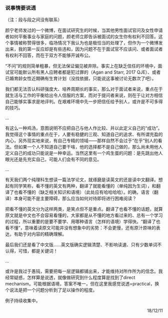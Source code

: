 ### 说事情要说透

（注：段与段之间没有联系）

颜宁老师发过的一个微博，在面试研究生的时候，当其他男性面试官问及女性申请者如何平衡事业与家庭的问题，颜老师立即告诉被面试的女生你有权利不回答。这个事情被称赞得很多，临场情况下我认为也是极恰当的处理了，但作为一个微博发出来，我的第一反应却是有些违和，因为问题不在于面试官不应该问、或者面试者有权利不回答，而在于双方不能够开诚布公。

“不问”的规则简单粗暴，但无法保证偏见被弃除。事实上在缺乏信任的环境中，面试官可能默认所有黑人应聘者都是犯过罪的（Agan and Starr, 2017 QJE）、或者已婚育龄女性近期确有生育计划（没找依据，只能说这事被讨论无数次了吧）。

我们都无法否认科研强度大、培养周期长的事实，那么对于面试者来说，重点在于就生活与工作的平衡给出令人信服的方案，而对于提问者来说，则在于让对方相信自己能够实事求是地评判。在艰难环境中先一步把信任给予别人，或许是不可多得的技巧。

...

有这么一种鸡汤，意图说明不应把自己与他人作比较、并以此定义自己的“成功”。我觉得这个事情的重点在于，人要有稳健的三观、知道自己的追求、有所谓充盈的内心，另外现实地来说，有自己专精的领域——那样自然不会过于“在乎”别人的看法。但如果一个人不知道自己要干啥，他的选择都不是自己做的，那么尚未用他人定义自己的成功只能说是一种幸运。当然这里有一个鸡生蛋的问题：是先跳出他人眼光还是先充实自己，可能人们会有不同的意见。

...

有天我们两个纯理科生想读一篇法学论文，就琢磨是读英文的还是读中文翻译。想起有同学笑称，看不懂的英文有两种，翻译了就能看懂的（单纯因为生词），和翻译了也看不懂的（缺乏相关知识和语境）（此处应有哈哈哈哈）。的确，语言（翻译）本身可能不是主要障碍，那么应当如何对待即将进行困难阅读？

把看不懂的英文分为这样两类，是笑点但不是重点。翻译了也看不懂的话题，就算原文就是中文也不会容易看懂的，大家都是从不懂的地方看过来的、总有一个学习的过程，所以重要的是要不要学、用哪种语言（怎样的语境）学得快。“翻译了也看不懂”，意味着读原文可能并没有想象中的劣势：不会更慢，还有原汁原味的表达，有助于对内容的精确理解。

最后我们还是看了中文版……英文版确实逻辑清楚、不影响读速、只有少数单词不认得，可惜，都是关键词！

...

或许是我过于愚钝，需要把每一层逻辑都铺出来，才能维持对所作所为的信念。我经常疑惑，怎样算是说透，就像做研究到什么程度算是找到了direct mechanism。可能根据语境，答案不唯一，但在这里我感觉说透=practical，换个说法是把一个问题分析到了足以操作的程度。

例子持续收集中。

<p align="right">18/12/11</p>